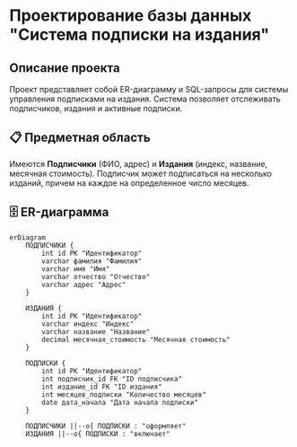 # Проектирование базы данных "Система подписки на издания"

## Описание проекта
Проект представляет собой ER-диаграмму и SQL-запросы для системы управления подписками на издания. Система позволяет отслеживать подписчиков, издания и активные подписки.

## 📋 Предметная область
Имеются **Подписчики** (ФИО, адрес) и **Издания** (индекс, название, месячная стоимость). Подписчик может подписаться на несколько изданий, причем на каждое на определенное число месяцев.

## 🗄️ ER-диаграмма

```mermaid
erDiagram
    ПОДПИСЧИКИ {
        int id PK "Идентификатор"
        varchar фамилия "Фамилия"
        varchar имя "Имя"
        varchar отчество "Отчество"
        varchar адрес "Адрес"
    }
    
    ИЗДАНИЯ {
        int id PK "Идентификатор"
        varchar индекс "Индекс"
        varchar название "Название"
        decimal месячная_стоимость "Месячная стоимость"
    }
    
    ПОДПИСКИ {
        int id PK "Идентификатор"
        int подписчик_id FK "ID подписчика"
        int издание_id FK "ID издания"
        int месяцев_подписки "Количество месяцев"
        date дата_начала "Дата начала подписки"
    }

    ПОДПИСЧИКИ ||--o{ ПОДПИСКИ : "оформляет"
    ИЗДАНИЯ ||--o{ ПОДПИСКИ : "включает"
